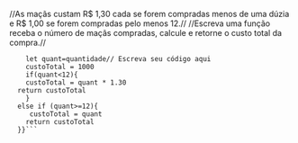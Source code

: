 //As maçãs custam R$ 1,30 cada se forem compradas menos de uma dúzia e R$ 1,00 se forem compradas pelo menos 12.//
//Escreva uma função receba o número de maçãs compradas, calcule e retorne o custo total da compra.//




```function calculaPrecoTotal(quantidade) {
    let quant=quantidade// Escreva seu código aqui
    custoTotal = 1000
    if(quant<12){
    custoTotal = quant * 1.30
  return custoTotal
    }
  else if (quant>=12){
     custoTotal = quant 
    return custoTotal
  }}```
